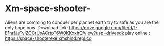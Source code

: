 # Xm-space-shooter-

Aliens are comming to conquer per plannet earth try to safe as you are the only hope now. Download link:
https://drive.google.com/file/d/1-E1hrIJeTviZOCrUsACrtpT6W0KKxxhQ/view?usp=drivesdk
play online :
https://space-shooterexe.xmshind.repl.co
